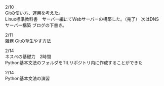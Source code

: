 2/10<br>
  Gitの使い方、運用を考えた。<br>
  Linux標準教科書　サーバー編にてWebサーバーの構築した。（完了）
  次はDNSサーバー構築
  ブログの下書き。<br>

2/11<br>
  雑務
  Gitの草生やす方法<br>

2/14<br>
  ネスぺの基礎力　2時間<br>
  Python基本文法のフォルダをTILリポジトリ内に作成することができた<br>

2/14<br>
  Python基本文法の演習<br>